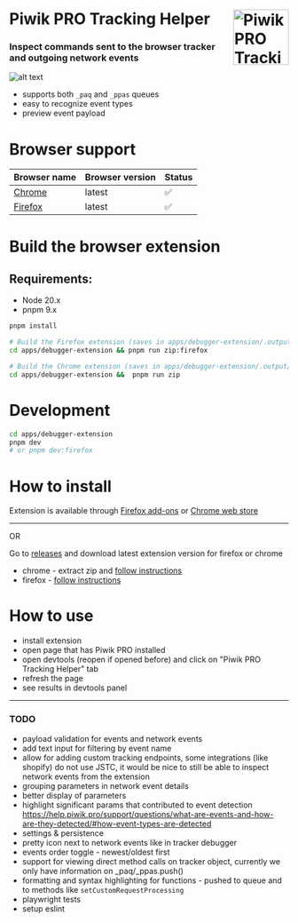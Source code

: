 # Piwik PRO Tracking Helper <img src="/docs/logo-transparent.png" width="100" align="right" alt="Piwik PRO Tracking Helper">

### Inspect commands sent to the browser tracker and outgoing network events

![alt text](/docs/preview.png)

- supports both `_paq` and `_ppas` queues
- easy to recognize event types
- preview event payload

# Browser support

| Browser name                                                                                                  | Browser version | Status |
| :------------------------------------------------------------------------------------------------------------ | :-------------- | :----- |
| [Chrome](https://chromewebstore.google.com/detail/piwik-pro-tracking-helper/fkbdlogfdjmpfepbbbjcgcfbgbcfcnne) | latest          | ✅     |
| [Firefox](https://addons.mozilla.org/en-US/firefox/addon/piwik-pro-tracking-helper/)                          | latest          | ✅     |

# Build the browser extension

## Requirements:

- Node 20.x
- pnpm 9.x

```bash
pnpm install

# Build the Firefox extension (saves in apps/debugger-extension/.output/piwik-pro-tracking-helper-{version}-firefox.zip)
cd apps/debugger-extension && pnpm run zip:firefox

# Build the Chrome extension (saves in apps/debugger-extension/.output/piwik-pro-tracking-helper-{version}-chrome.zip)
cd apps/debugger-extension &&  pnpm run zip
```

# Development

```bash
cd apps/debugger-extension
pnpm dev
# or pnpm dev:firefox
```

# How to install

Extension is available through [Firefox add-ons](https://addons.mozilla.org/en-US/firefox/addon/piwik-pro-tracking-helper/) or [Chrome web store](https://chromewebstore.google.com/detail/piwik-pro-tracking-helper/fkbdlogfdjmpfepbbbjcgcfbgbcfcnne)

---

OR

Go to [releases](https://github.com/auto200/piwik-pro-tracking-helper/releases) and download latest extension version for firefox or chrome

- chrome - extract zip and [follow instructions](https://webkul.com/blog/how-to-install-the-unpacked-extension-in-chrome/)
- firefox - [follow instructions](https://extensionworkshop.com/documentation/develop/temporary-installation-in-firefox/)

# How to use

- install extension
- open page that has Piwik PRO installed
- open devtools (reopen if opened before) and click on "Piwik PRO Tracking Helper" tab
- refresh the page
- see results in devtools panel

---

### TODO

- payload validation for events and network events
- add text input for filtering by event name
- allow for adding custom tracking endpoints, some integrations (like shopify) do not use JSTC, it would be nice to still be able to inspect network events from the extension
- grouping parameters in network event details
- better display of parameters
- highlight significant params that contributed to event detection https://help.piwik.pro/support/questions/what-are-events-and-how-are-they-detected/#how-event-types-are-detected
- settings & persistence
- pretty icon next to network events like in tracker debugger
- events order toggle - newest/oldest first
- support for viewing direct method calls on tracker object, currently we only have information on \_paq/\_ppas.push()
- formatting and syntax highlighting for functions - pushed to queue and to methods like `setCustomRequestProcessing`
- playwright tests
- setup eslint
